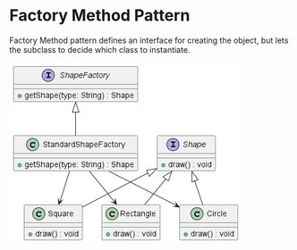# Factory Method Pattern
Factory Method pattern defines an interface for creating the object, but lets the subclass to decide which class to instantiate.

![Class Diagram](diagrams/factorymethod_pattern.png)